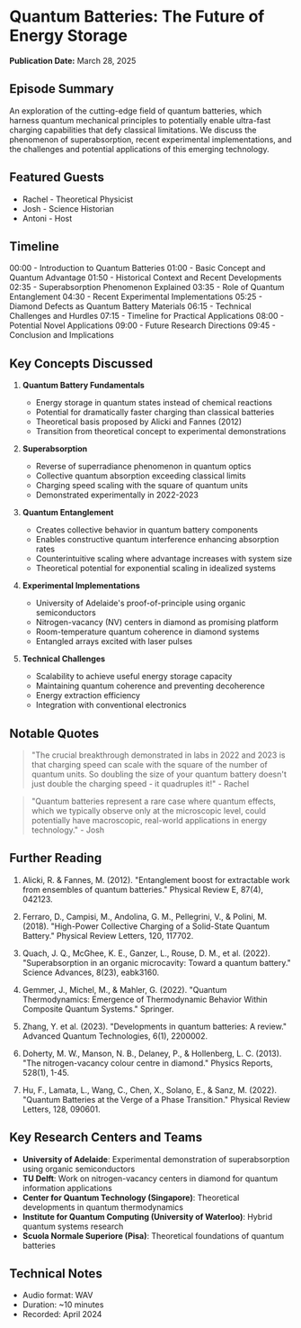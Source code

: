 # Quantum Batteries: The Future of Energy Storage
**Publication Date:** March 28, 2025


## Episode Summary
An exploration of the cutting-edge field of quantum batteries, which harness quantum mechanical principles to potentially enable ultra-fast charging capabilities that defy classical limitations. We discuss the phenomenon of superabsorption, recent experimental implementations, and the challenges and potential applications of this emerging technology.

## Featured Guests
- Rachel - Theoretical Physicist
- Josh - Science Historian
- Antoni - Host

## Timeline
00:00 - Introduction to Quantum Batteries
01:00 - Basic Concept and Quantum Advantage
01:50 - Historical Context and Recent Developments
02:35 - Superabsorption Phenomenon Explained
03:35 - Role of Quantum Entanglement
04:30 - Recent Experimental Implementations
05:25 - Diamond Defects as Quantum Battery Materials
06:15 - Technical Challenges and Hurdles
07:15 - Timeline for Practical Applications
08:00 - Potential Novel Applications
09:00 - Future Research Directions
09:45 - Conclusion and Implications

## Key Concepts Discussed

1. **Quantum Battery Fundamentals**
   - Energy storage in quantum states instead of chemical reactions
   - Potential for dramatically faster charging than classical batteries
   - Theoretical basis proposed by Alicki and Fannes (2012)
   - Transition from theoretical concept to experimental demonstrations

2. **Superabsorption**
   - Reverse of superradiance phenomenon in quantum optics
   - Collective quantum absorption exceeding classical limits
   - Charging speed scaling with the square of quantum units
   - Demonstrated experimentally in 2022-2023

3. **Quantum Entanglement**
   - Creates collective behavior in quantum battery components
   - Enables constructive quantum interference enhancing absorption rates
   - Counterintuitive scaling where advantage increases with system size
   - Theoretical potential for exponential scaling in idealized systems

4. **Experimental Implementations**
   - University of Adelaide's proof-of-principle using organic semiconductors
   - Nitrogen-vacancy (NV) centers in diamond as promising platform
   - Room-temperature quantum coherence in diamond systems
   - Entangled arrays excited with laser pulses

5. **Technical Challenges**
   - Scalability to achieve useful energy storage capacity
   - Maintaining quantum coherence and preventing decoherence
   - Energy extraction efficiency
   - Integration with conventional electronics

## Notable Quotes
> "The crucial breakthrough demonstrated in labs in 2022 and 2023 is that charging speed can scale with the square of the number of quantum units. So doubling the size of your quantum battery doesn't just double the charging speed - it quadruples it!" - Rachel

> "Quantum batteries represent a rare case where quantum effects, which we typically observe only at the microscopic level, could potentially have macroscopic, real-world applications in energy technology." - Josh

## Further Reading

1. Alicki, R. & Fannes, M. (2012). "Entanglement boost for extractable work from ensembles of quantum batteries." Physical Review E, 87(4), 042123.

2. Ferraro, D., Campisi, M., Andolina, G. M., Pellegrini, V., & Polini, M. (2018). "High-Power Collective Charging of a Solid-State Quantum Battery." Physical Review Letters, 120, 117702.

3. Quach, J. Q., McGhee, K. E., Ganzer, L., Rouse, D. M., et al. (2022). "Superabsorption in an organic microcavity: Toward a quantum battery." Science Advances, 8(23), eabk3160.

4. Gemmer, J., Michel, M., & Mahler, G. (2022). "Quantum Thermodynamics: Emergence of Thermodynamic Behavior Within Composite Quantum Systems." Springer.

5. Zhang, Y. et al. (2023). "Developments in quantum batteries: A review." Advanced Quantum Technologies, 6(1), 2200002.

6. Doherty, M. W., Manson, N. B., Delaney, P., & Hollenberg, L. C. (2013). "The nitrogen-vacancy colour centre in diamond." Physics Reports, 528(1), 1-45.

7. Hu, F., Lamata, L., Wang, C., Chen, X., Solano, E., & Sanz, M. (2022). "Quantum Batteries at the Verge of a Phase Transition." Physical Review Letters, 128, 090601.

## Key Research Centers and Teams

- **University of Adelaide**: Experimental demonstration of superabsorption using organic semiconductors
- **TU Delft**: Work on nitrogen-vacancy centers in diamond for quantum information applications
- **Center for Quantum Technology (Singapore)**: Theoretical developments in quantum thermodynamics
- **Institute for Quantum Computing (University of Waterloo)**: Hybrid quantum systems research
- **Scuola Normale Superiore (Pisa)**: Theoretical foundations of quantum batteries

## Technical Notes
- Audio format: WAV
- Duration: ~10 minutes
- Recorded: April 2024 